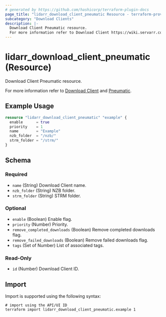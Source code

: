 ```yaml
---
# generated by https://github.com/hashicorp/terraform-plugin-docs
page_title: "lidarr_download_client_pneumatic Resource - terraform-provider-lidarr"
subcategory: "Download Clients"
description: |-
  Download Client Pneumatic resource.
  For more information refer to Download Client https://wiki.servarr.com/lidarr/settings#download-clients and Pneumatic https://wiki.servarr.com/lidarr/supported#pneumatic.
---
```


# lidarr_download_client_pneumatic (Resource)

<!-- subcategory:Download Clients -->Download Client Pneumatic resource.
For more information refer to [Download Client](https://wiki.servarr.com/lidarr/settings#download-clients) and [Pneumatic](https://wiki.servarr.com/lidarr/supported#pneumatic).

## Example Usage

```terraform
resource "lidarr_download_client_pneumatic" "example" {
  enable      = true
  priority    = 1
  name        = "Example"
  nzb_folder  = "/nzb/"
  strm_folder = "/strm/"
}
```

<!-- schema generated by tfplugindocs -->
## Schema

### Required

- `name` (String) Download Client name.
- `nzb_folder` (String) NZB folder.
- `strm_folder` (String) STRM folder.

### Optional

- `enable` (Boolean) Enable flag.
- `priority` (Number) Priority.
- `remove_completed_downloads` (Boolean) Remove completed downloads flag.
- `remove_failed_downloads` (Boolean) Remove failed downloads flag.
- `tags` (Set of Number) List of associated tags.

### Read-Only

- `id` (Number) Download Client ID.

## Import

Import is supported using the following syntax:

```shell
# import using the API/UI ID
terraform import lidarr_download_client_pneumatic.example 1
```
